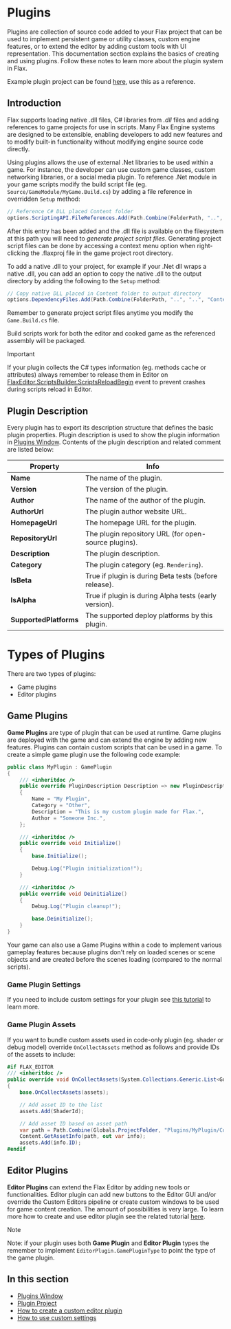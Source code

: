 # Plugins

Plugins are collection of source code added to your Flax project that can be used to implement persistent game or utility classes, custom engine features, or to extend the editor by adding custom tools with UI representation. This documentation section explains the basics of creating and using plugins. Follow these notes to learn more about the plugin system in Flax.

Example plugin project can be found [here](https://github.com/FlaxEngine/ExamplePlugin), use this as a reference.

## Introduction

Flax supports loading native .dll files, C# libraries from *.dll* files and adding references to game projects for use in scripts. Many Flax Engine systems are designed to be extensible, enabling developers to add new features and to modify built-in functionality without modifying engine source code directly.

Using plugins allows the use of external .Net libraries to be used within a game. For instance, the developer can use custom game classes, custom networking libraries, or a social media plugin. To reference .Net module in your game scripts modify the build script file (eg. `Source/GameModule/MyGame.Build.cs`) by adding a file reference in overridden `Setup` method:

```cs
// Reference C# DLL placed Content folder
options.ScriptingAPI.FileReferences.Add(Path.Combine(FolderPath, "..", "..", "Content", "JetBrains.Annotations.dll"));
```

After this entry has been added and the .dll file is available on the filesystem at this path you will need to *generate project script files*. Generating project script files can be done by accessing a context menu option when right-clicking the .flaxproj file in the game project root directory.

To add a native .dll to your project, for example if your .Net dll wraps a native .dll, you can add an option to copy the native .dll to the output directory by adding the following to the `Setup` method:

```cs
// Copy native DLL placed in Content folder to output directory
options.DependencyFiles.Add(Path.Combine(FolderPath, "..", "..", "Content", "native.dll"));
```

Remember to generate project script files anytime you modify the `Game.Build.cs` file.

Build scripts work for both the editor and cooked game as the referenced assembly will be packaged.

> [!IMPORTANT]
> If your plugin collects the C# types information (eg. methods cache or attributes) always remember to release them in Editor on [FlaxEditor.ScriptsBuilder.ScriptsReloadBegin](https://docs.flaxengine.com/api/FlaxEditor.ScriptsBuilder.html#FlaxEditor_Scripting_ScriptsBuilder_ScriptsReloadBegin) event to prevent crashes during scripts reload in Editor.

## Plugin Description

Every plugin has to export its description structure that defines the basic plugin properties. Plugin description is used to show the plugin information in [Plugins Window](plugins-window.md). Contents of the plugin description and related comment are listed below:

| Property               | Info                                                  |
| ---------------------- | ----------------------------------------------------- |
| **Name**               | The name of the plugin.                               |
| **Version**            | The version of the plugin.                            |
| **Author**             | The name of the author of the plugin.                 |
| **AuthorUrl**          | The plugin author website URL.                        |
| **HomepageUrl**        | The homepage URL for the plugin.                      |
| **RepositoryUrl**      | The plugin repository URL (for open-source plugins).  |
| **Description**        | The plugin description.                               |
| **Category**           | The plugin category (eg. `Rendering`).                |
| **IsBeta**             | True if plugin is during Beta tests (before release). |
| **IsAlpha**            | True if plugin is during Alpha tests (early version). |
| **SupportedPlatforms** | The supported deploy platforms by this plugin.        |

# Types of Plugins

There are two types of plugins:

* Game plugins
* Editor plugins

## Game Plugins

**Game Plugins** are type of plugin that can be used at runtime. Game plugins are deployed with the game and can extend the engine by adding new features. Plugins can contain custom scripts that can be used in a game. To create a simple game plugin use the following code example:

```cs
public class MyPlugin : GamePlugin
{
    /// <inheritdoc />
    public override PluginDescription Description => new PluginDescription
    {
        Name = "My Plugin",
        Category = "Other",
        Description = "This is my custom plugin made for Flax.",
        Author = "Someone Inc.",
    };

    /// <inheritdoc />
    public override void Initialize()
    {
        base.Initialize();

        Debug.Log("Plugin initialization!");
    }

    /// <inheritdoc />
    public override void Deinitialize()
    {
        Debug.Log("Plugin cleanup!");

        base.Deinitialize();
    }
}
```

Your game can also use a Game Plugins within a code to implement various gameplay features because plugins don't rely on loaded scenes or scene objects and are created before the scenes loading (compared to the normal scripts).

### Game Plugin Settings

If you need to include custom settings for your plugin see [this tutorial](../tutorials/custom-settings.md) to learn more.

### Game Plugin Assets

If you want to bundle custom assets used in code-only plugin (eg. shader or debug model) override `OnCollectAssets` method as follows and provide IDs of the assets to include:

```cs
#if FLAX_EDITOR
/// <inheritdoc />
public override void OnCollectAssets(System.Collections.Generic.List<Guid> assets)
{
    base.OnCollectAssets(assets);

    // Add asset ID to the list
    assets.Add(ShaderId);

    // Add asset ID based on asset path
    var path = Path.Combine(Globals.ProjectFolder, "Plugins/MyPlugin/Content/MyCustomDebugModel.flax");
    Content.GetAssetInfo(path, out var info);
    assets.Add(info.ID);
#endif
```

## Editor Plugins

**Editor Plugins** can extend the Flax Editor by adding new tools or functionalities. Editor plugin can add new buttons to the Editor GUI and/or override the Custom Editors pipeline or create custom windows to be used for game content creation. The amount of possibilities is very large. To learn more how to create and use editor plugin see the related tutorial [here](../tutorials/custom-plugin.md).

> [!Note]
> Note: if your plugin uses both **Game Plugin** and **Editor Plugin** types the remember to implement `EditorPlugin.GamePluginType` to point the type of the game plugin.

## In this section

* [Plugins Window](plugins-window.md)
* [Plugin Project](plugin-project.md)
* [How to create a custom editor plugin](../tutorials/custom-plugin.md)
* [How to use custom settings](../tutorials/custom-settings.md)
